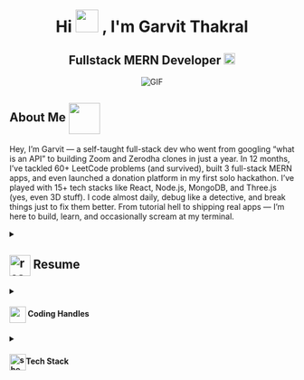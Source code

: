 <h1 align="center">Hi <img src="https://media.giphy.com/media/v1.Y2lkPTc5MGI3NjExcnVmZDdkOTA4OXhpeXp3cGtwMXM3ZnVqMmNmYmZrNG51aHV6ZnA0ZyZlcD12MV9naWZzX3NlYXJjaCZjdD1n/GRPy8MKag9U1U88hzY/giphy.gif" width="40px"/> ,  I'm Garvit Thakral</h1>
<h2 align="center">
  <!-- <img src="https://komarev.com/ghpvc/?username=garvitthakral&color=dc143c&style=for-the-badge" alt="Profile Views" style="height:21px;"> -->
  Fullstack MERN Developer
  <a href="https://portfolio-lkpt.onrender.com/">
    <img width="20" height="20" src="https://img.icons8.com/fluency/48/portfolio.png" alt="portfolio"/>
  </a>
</h2>
<div align="center">
 <img alt="GIF" src="https://media1.giphy.com/media/v1.Y2lkPTc5MGI3NjExZHZyZXRhMDdmYnozc2puNTNma2RuYTdlbHN6amZrY3MyeTNjM3ZqcyZlcD12MV9pbnRlcm5hbF9naWZfYnlfaWQmY3Q9Zw/MUlmRFnTQxwJ2/giphy.gif" />
</div>

<!-- v2 -->

## About Me <img align ='center' src="https://media.giphy.com/media/v1.Y2lkPTc5MGI3NjExcnV3NzZ4MjB5MDdrMzcxbjFoZjdpem0waXI4bXRmMHU1ZXB5MnlxYiZlcD12MV9naWZzX3NlYXJjaCZjdD1n/i3L6JoWcVZj1HuURSE/giphy.gif" width="55px" />

Hey, I’m Garvit — a self-taught full-stack dev who went from googling “what is an API” to building Zoom and Zerodha clones in just a year. In 12 months, I’ve tackled 60+ LeetCode problems (and survived), built 3 full-stack MERN apps, and even launched a donation platform in my first solo hackathon. I’ve played with 15+ tech stacks like React, Node.js, MongoDB, and Three.js (yes, even 3D stuff). I code almost daily, debug like a detective, and break things just to fix them better. From tutorial hell to shipping real apps — I’m here to build, learn, and occasionally scream at my terminal.

<details>
 <summary>
    <h2> <img width="37" height="37" src="https://img.icons8.com/3d-fluency/94/resume.png" alt="resume" align="center" >
   Resume
    </h2>
</summary>
<a href="https://docs.google.com/document/d/16Eoh9IifYkdvSC7p6LhIPMkpACIG9nvHFinXmRn6XhI/edit?usp=sharing">View Resume</a>
</details>

<details>
  <summary><h4> <img align="center" src="https://user-images.githubusercontent.com/74038190/216122041-518ac897-8d92-4c6b-9b3f-ca01dcaf38ee.png" width="29"/> Coding Handles</h4></summary>
  [![LeetCode](https://img.shields.io/badge/LeetCode-000000?style=for-the-badge&logo=LeetCode&logoColor=#d16c06)](https://leetcode.com/u/thakral_garvit/)
  [![GeeksForGeeks](https://img.shields.io/badge/GeeksforGeeks-gray?style=for-the-badge&logo=geeksforgeeks&logoColor=35914c)](https://auth.geeksforgeeks.org/user/thakral_garvit/practice)
</details>

<details>
  <summary><h4> <img width="29" height="29" src="https://img.icons8.com/arcade/64/sheets.png" alt="sheets" align="center" />Tech Stack</h4></summary>
  ![C++](https://img.shields.io/badge/c++-%2300599C.svg?style=for-the-badge&logo=c%2B%2B&logoColor=white)  
  ![JavaScript](https://img.shields.io/badge/javascript-%23323330.svg?style=for-the-badge&logo=javascript&logoColor=%23F7DF1E) 
  ![React](https://img.shields.io/badge/react-%2320232a.svg?style=for-the-badge&logo=react&logoColor=%2361DAFB) 
</details>
